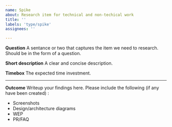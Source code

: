 ```yaml
---
name: Spike
about: Research item for technical and non-techical work
title: ''
labels: 'type/spike'
assignees: ''

---
```

**Question**
A sentance or two that captures the item we need to research.  Should be in the form of a question.

**Short description**
A clear and concise description.

**Timebox**
The expected time investment.

---

**Outcome**
Writeup your findings here.  Please include the following (if any have been created) :
- Screenshots
- Design/architecture diagrams
- WEP
- PR/FAQ
